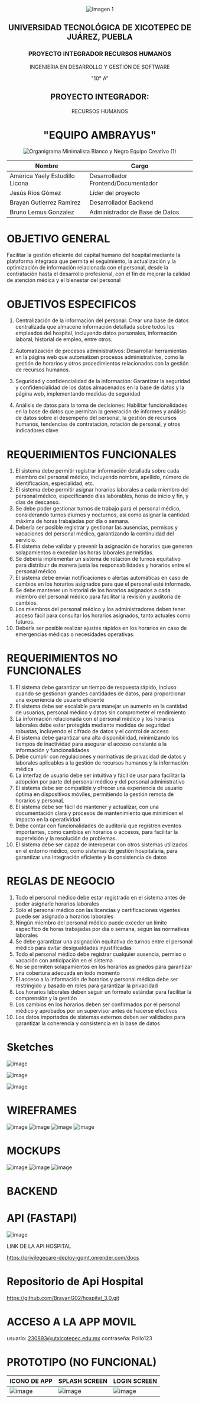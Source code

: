 
<div align="center">

 ![Imagen 1](https://github.com/JonaIbarra/Recursos-Humanos/blob/America/Documentation/LOGO%20UNIVERSIDAD%201.jpeg)    


## UNIVERSIDAD TECNOLÓGICA DE XICOTEPEC DE JUÁREZ, PUEBLA
### PROYECTO INTEGRADOR RECURSOS HUMANOS
INGENIERIA EN DESARROLLO Y GESTIÓN DE SOFTWARE 

"10° A"
## PROYECTO INTEGRADOR:
RECURSOS HUMANOS 
# "EQUIPO AMBRAYUS"
![Organigrama Minimalista Blanco y Negro Equipo Creativo (1)](https://github.com/user-attachments/assets/8c85e4cb-0a91-410d-b600-9d23f1a95b82)

| Nombre          | Cargo                            |
| --------------------------- | -------------------------------- |
| América Yaely Estudillo Licona | Desarrollador Frontend/Documentador                   |
| Jesús Ríos Gómez            | Líder del proyecto |
| Brayan Gutierrez Ramirez | Desarrollador Backend |
|Bruno Lemus Gonzalez|Administrador de Base de Datos|

</div>

# OBJETIVO GENERAL
Facilitar la gestión eficiente del capital humano del hospital mediante la plataforma integrada que permita el seguimiento, la actualización y la optimización de información relacionada con el personal, desde la contratación hasta el desarrollo profesional, con el fin de mejorar la calidad de atención médica y el bienestar del personal

# OBJETIVOS ESPECIFICOS
1. Centralización de la información del personal: Crear una base de datos centralizada que almacene información detallada sobre todos los empleados del hospital, incluyendo datos personales, información laboral, historial de empleo, entre otros.

2. Automatización de procesos administrativos: Desarrollar herramientas en la página web que automatizen procesos administrativos, como la gestión de horarios y otros procedimientos relacionados con la gestión de recursos humanos.

3. Seguridad y confidencialidad de la información: Garantizar la seguridad y confidencialidad de los datos almacenados en la base de datos y la página web, implementando medidas de seguridad
4. Análisis de datos para la toma de decisiones: Habilitar funcionalidades en la base de datos que permitan la generación de informes y análisis de datos sobre el desempeño del personal, la gestión de recursos humanos, tendencias de contratación, rotación de personal, y otros indicadores clave

# REQUERIMIENTOS FUNCIONALES
1. El sistema debe permitir registrar información detallada sobre cada miembro del personal médico, incluyendo nombre, apellido, número de identificación, especialidad, etc.
2. El sistema debe permitir asignar horarios laborales a cada miembro del personal médico, especificando días laborables, horas de inicio y fin, y días de descanso.
3. Se debe poder gestionar turnos de trabajo para el personal médico, considerando turnos diurnos y nocturnos, así como asignar la cantidad máxima de horas trabajadas por día o semana.
4. Debería ser posible registrar y gestionar las ausencias, permisos y vacaciones del personal médico, garantizando la continuidad del servicio.
5. El sistema debe validar y prevenir la asignación de horarios que generen solapamientos o excedan las horas laborales permitidas.
6. Se debería implementar un sistema de rotación de turnos equitativo para distribuir de manera justa las responsabilidades y horarios entre el personal médico.
7. El sistema debe enviar notificaciones o alertas automáticas en caso de cambios en los horarios asignados para que el personal esté informado.
8. Se debe mantener un historial de los horarios asignados a cada miembro del personal médico para facilitar la revisión y auditoría de cambios.
9. Los miembros del personal médico y los administradores deben tener acceso fácil para consultar los horarios asignados, tanto actuales como futuros.
10. Debería ser posible realizar ajustes rápidos en los horarios en caso de emergencias médicas o necesidades operativas.

# REQUERIMIENTOS NO FUNCIONALES
1. El sistema debe garantizar un tiempo de respuesta rápido, incluso cuando se gestionan grandes cantidades de datos, para proporcionar una experiencia de usuario eficiente
2. El sistema debe ser escalable para manejar un aumento en la cantidad de usuarios, personal médico y datos sin comprometer el rendimiento
3. La información relacionada con el personal médico y los horarios laborales debe estar protegida mediante medidas de seguridad robustas, incluyendo el cifrado de datos y el control de acceso
4. El sistema debe garantizar una alta disponibilidad, minimizando los tiempos de inactividad para asegurar el acceso constante a la información y funcionalidades
5. Debe cumplir con regulaciones y normativas de privacidad de datos y laborales aplicables a la gestión de recursos humanos y la información médica
6. La interfaz de usuario debe ser intuitiva y fácil de usar para facilitar la adopción por parte del personal médico y del personal administrativo
7. El sistema debe ser compatible y ofrecer una experiencia de usuario óptima en dispositivos móviles, permitiendo la gestión remota de horarios y personaL
8. El sistema debe ser fácil de mantener y actualizar, con una documentación clara y procesos de mantenimiento que minimicen el impacto en la operatividad
9. Debe contar con funcionalidades de auditoría que registren eventos importantes, como cambios en horarios o accesos, para facilitar la supervisión y la resolución de problemas.
10. El sistema debe ser capaz de interoperar con otros sistemas utilizados en el entorno médico, como sistemas de gestión hospitalaria, para garantizar una integración eficiente y la consistencia de datos

# REGLAS DE NEGOCIO
1. Todo el personal médico debe estar registrado en el sistema antes de poder asignarle horarios laborales
2. Solo el personal médico con las licencias y certificaciones vigentes puede ser asignado a horarios laborales
3. Ningún miembro del personal médico puede exceder un límite específico de horas trabajadas por día o semana, según las normativas laborales
4. Se debe garantizar una asignación equitativa de turnos entre el personal médico para evitar desigualdades injustificadas
5. Todo el personal médico debe registrar cualquier ausencia, permiso o vacación con anticipación en el sistema
6. No se permiten solapamientos en los horarios asignados para garantizar una cobertura adecuada en todo momento
7. El acceso a la información de horarios y personal médico debe ser restringido y basado en roles para garantizar la privacidad
8. Los horarios laborales deben seguir un formato estándar para facilitar la comprensión y la gestión
9. Los cambios en los horarios deben ser confirmados por el personal médico y aprobados por un supervisor antes de hacerse efectivos
10. Los datos importados de sistemas externos deben ser validados para garantizar la coherencia y consistencia en la base de datos

#  Sketches
![image](https://github.com/user-attachments/assets/7f1d8309-a4b2-4416-b9c0-28b376b89c0b)


![image](https://github.com/user-attachments/assets/30340826-cfad-4b13-98af-83be57357840)



![image](https://github.com/user-attachments/assets/db92bea2-53d5-4dc2-acb9-8beb54be9834)

# WIREFRAMES 
![image](https://github.com/user-attachments/assets/dde4d673-ef01-4c05-8994-51a7fa30ee63)
![image](https://github.com/user-attachments/assets/bd60e215-e44a-42c4-9ef2-05e1a6b78b3e)
![image](https://github.com/user-attachments/assets/4920d353-5e55-4169-bfbd-183f4bd6aed5)
![image](https://github.com/user-attachments/assets/e901a41a-ba56-4ed6-93ac-19e9a4aab717)


# MOCKUPS
![image](https://github.com/user-attachments/assets/b1014195-e2cd-4d13-bbe7-dad8cdac8fe2)
![image](https://github.com/user-attachments/assets/79aa180a-2355-4e5c-9388-32eda43690c6)
![image](https://github.com/user-attachments/assets/e435c087-96d0-4f15-9697-bbcd0dbcc603)

# BACKEND
# API (FASTAPI)
![image](https://github.com/user-attachments/assets/a2df6c3c-9c43-4d31-be22-0389d4aca63e)

LINK DE LA API HOSPITAL

https://privilegecare-deploy-gqmt.onrender.com/docs

# Repositorio de Api Hospital

https://github.com/BrayanG02/hospital_3.0.git


# ACCESO A LA APP MOVIL
 usuario: 230893@utxicotepec.edu.mx
 contraseña: Pollo123
# PROTOTIPO (NO FUNCIONAL)
| ICONO DE APP | SPLASH SCREEN | LOGIN SCREEN |
|------------------------|------------------------|------------------------|
| ![image](https://github.com/user-attachments/assets/00fb3e4d-8abe-4824-a17f-af96a7c3c364) | ![image](https://github.com/user-attachments/assets/7c18e9db-d422-4903-b5ab-a5112ab3c6b8) | ![image](https://github.com/user-attachments/assets/2e97093f-89b2-4cf7-aacd-3ad705e5d34d) |

